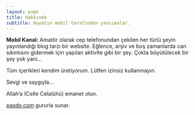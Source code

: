 ```yaml
---
layout: page
title: Hakkında
subtitle: Hayatın mobil tarafından yansımalar.
---
```


**Mobil Kanal:** Amatör olarak cep telefonundan çekilen her türlü şeyin yayınlandığı blog tarzı bir website. Eğlence, arşiv ve boş zamanlarda can sıkıntısını gidermek için yapılan aktivite gibi bir şey. Çokta büyütülecek bir şey yok yani…

Tüm içerikleri kendim üretiyorum. Lütfen izinsiz kullanmayın.

Sevgi ve saygıyla…

Allah’a (Celle Celalühü) emanet olun.

[pasdo.com](https://pasdo.com/) gururla sunar.
